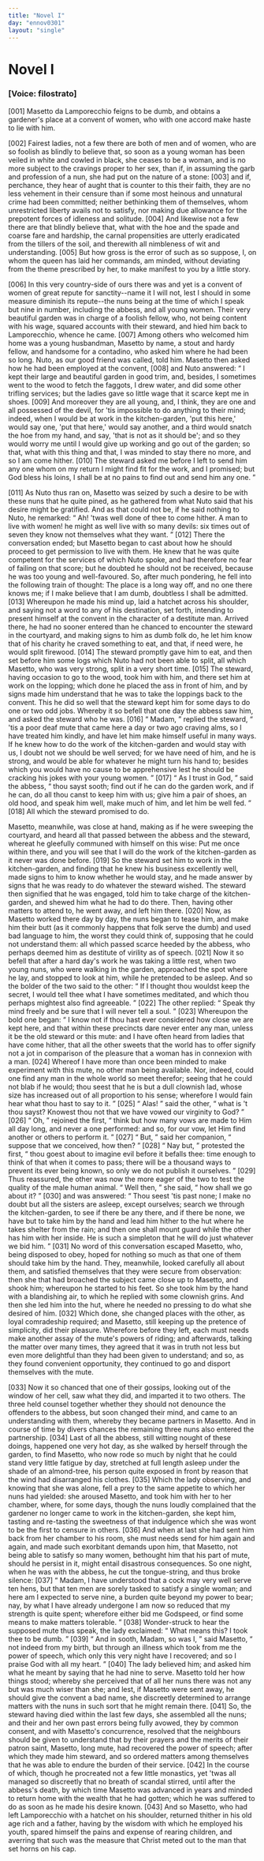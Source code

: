 ```yaml
---
title: "Novel I"
day: "ennov0301"
layout: "single"
---
```

<div id="nov0301" type="novella" who="filostrato">
 <h1>
  Novel I
 </h1>
 <argument>
  <p>
   <h3>
    [Voice: filostrato]
   </h3>
  </p>
  <p>
   <a name="p03010001">
    [001]
   </a>
   Masetto da Lamporecchio feigns to be dumb, and obtains
	a gardener's place at a convent of women, who with
	one accord make haste to lie with him.
  </p>
 </argument>
 <div3 type="commentary" who="filostrato">
  <p>
   <a name="p03010002">
    [002]
   </a>
   Fairest
   ladies, not a few there are both of men and of women,
	who are so foolish as blindly to believe that, so soon as a young
	woman has been veiled in white and cowled in black, she ceases to
	be a woman, and is no more subject to the cravings proper to her
	sex, than if, in assuming the garb and profession of a nun, she had
	put on the nature of a stone:
   <a name="p03010003">
    [003]
   </a>
   and if, perchance, they hear of aught
	that is counter to this their faith, they are no less vehement in their
	censure than if some most heinous and unnatural crime had been
	committed; neither bethinking them of themselves, whom unrestricted
	liberty avails not to satisfy, nor making due allowance for
	the prepotent forces of idleness and solitude.
   <a name="p03010004">
    [004]
   </a>
   And likewise not a
	few there are that blindly believe that, what with the hoe and the
	spade and coarse fare and hardship, the carnal propensities are utterly
	eradicated from the tillers of the soil, and therewith all nimbleness of
	wit and understanding.
   <a name="p03010005">
    [005]
   </a>
   But how gross is the error of such as so
	suppose, I, on whom the queen has laid her commands, am minded,
	without deviating from the theme prescribed by her, to make manifest
	to you by a little story.
  </p>
 </div3>
 <p>
  <a name="p03010006">
   [006]
  </a>
  In this very country-side of ours there was and yet is a convent of
 women of great repute for sanctity--name it I will not, lest I should
 in some measure diminish its repute--the nuns being at the time of
 which I speak but nine in number, including the abbess, and all
 young women. Their very beautiful garden was in charge of a
 foolish fellow, who, not being content with his wage, squared
  accounts with their steward, and hied him back to Lamporecchio,
 whence he came.
  <a name="p03010007">
   [007]
  </a>
  Among others who welcomed him home was a
 young husbandman, Masetto by name, a stout and hardy fellow, and
 handsome for a contadino, who asked him where he had been so
 long. Nuto, as our good friend was called, told him. Masetto
 then asked how he had been employed at the convent,
  <a name="p03010008">
   [008]
  </a>
  and Nuto
 answered:
  <q direct="unspecified">
   I kept their large and beautiful garden in good trim,
 and, besides, I sometimes went to the wood to fetch the faggots, I
 drew water, and did some other trifling services; but the ladies gave
 so little wage that it scarce kept me in shoes.
   <a name="p03010009">
    [009]
   </a>
   And moreover they
 are all young, and, I think, they are one and all possessed of the
 devil, for 'tis impossible to do anything to their mind; indeed, when
 I would be at work in the kitchen-garden, 'put this here,' would say
 one, 'put that here,' would say another, and a third would snatch
 the hoe from my hand, and say, 'that is not as it should be'; and
 so they would worry me until I would give up working and go out
 of the garden; so that, what with this thing and that, I was minded
 to stay there no more, and so I am come hither.
   <a name="p03010010">
    [010]
   </a>
   The steward asked
 me before I left to send him any one whom on my return I might
 find fit for the work, and I promised; but God bless his loins, I
 shall be at no pains to find out and send him any one.
  </q>
 </p>
 <p>
  <a name="p03010011">
   [011]
  </a>
  As Nuto thus ran on, Masetto was seized by such a desire to be
 with these nuns that he quite pined, as he gathered from what Nuto
 said that his desire might be gratified. And as that could not be,
 if he said nothing to Nuto, he remarked:
  <q direct="unspecified">
   Ah! 'twas well done
 of thee to come hither. A man to live with women! he might as
 well live with so many devils: six times out of seven they know not
 themselves what they want.
  </q>
  <a name="p03010012">
   [012]
  </a>
  There the conversation ended; but
 Masetto began to cast about how he should proceed to get permission
 to live with them. He knew that he was quite competent for the
 services of which Nuto spoke, and had therefore no fear of failing on
 that score; but he doubted he should not be received, because he was
 too young and well-favoured. So, after much pondering, he fell into
 the following train of thought: The place is a long way off, and no
 one there knows me; if I make believe that I am dumb, doubtless
 I shall be admitted.
  <a name="p03010013">
   [013]
  </a>
  Whereupon he made his mind up, laid a
 hatchet across his shoulder, and saying not a word to any of his
 destination, set forth, intending to present himself at the convent
  in the character of a destitute man. Arrived there, he had no
 sooner entered than he chanced to encounter the steward in the
 courtyard, and making signs to him as dumb folk do, he let him
 know that of his charity he craved something to eat, and that, if
 need were, he would split firewood.
  <a name="p03010014">
   [014]
  </a>
  The steward promptly gave
 him to eat, and then set before him some logs which Nuto had not
 been able to split, all which Masetto, who was very strong, split
 in a very short time.
  <a name="p03010015">
   [015]
  </a>
  The steward, having occasion to go to the
 wood, took him with him, and there set him at work on the lopping;
 which done he placed the ass in front of him, and by signs made him
 understand that he was to take the loppings back to the convent.
 This he did so well that the steward kept him for some days to do
 one or two odd jobs. Whereby it so befell that one day the abbess
 saw him, and asked the steward who he was.
  <a name="p03010016">
   [016]
  </a>
  <q direct="unspecified">
   Madam,
  </q>
  replied
 the steward,
  <q direct="unspecified">
   'tis a poor deaf mute that came here a day or two
 ago craving alms, so I have treated him kindly, and have let him
 make himself useful in many ways. If he knew how to do the work
 of the kitchen-garden and would stay with us, I doubt not we should
 be well served; for we have need of him, and he is strong, and would
 be able for whatever he might turn his hand to; besides which you
 would have no cause to be apprehensive lest he should be cracking
 his jokes with your young women.
  </q>
  <a name="p03010017">
   [017]
  </a>
  <q direct="unspecified">
   As I trust in God,
  </q>
  said the
 abbess,
  <q direct="unspecified">
   thou sayst sooth; find out if he can do the garden work,
 and if he can, do all thou canst to keep him with us; give him a
 pair of shoes, an old hood, and speak him well, make much of him,
 and let him be well fed.
  </q>
  <a name="p03010018">
   [018]
  </a>
  All which the steward promised to do.
 </p>
 <p>
  Masetto, meanwhile, was close at hand, making as if he were
 sweeping the courtyard, and heard all that passed between the abbess
 and the steward, whereat he gleefully communed with himself on
 this wise: Put me once within there, and you will see that I will
 do the work of the kitchen-garden as it never was done before.
  <a name="p03010019">
   [019]
  </a>
  So
 the steward set him to work in the kitchen-garden, and finding that
 he knew his business excellently well, made signs to him to know
 whether he would stay, and he made answer by signs that he was
 ready to do whatever the steward wished. The steward then signified
 that he was engaged, told him to take charge of the kitchen-garden,
 and shewed him what he had to do there. Then, having other
 matters to attend to, he went away, and left him there.
  <a name="p03010020">
   [020]
  </a>
  Now, as
  Masetto worked there day by day, the nuns began to tease him, and
 make him their butt (as it commonly happens that folk serve the
 dumb) and used bad language to him, the worst they could think of,
 supposing that he could not understand them: all which passed
 scarce heeded by the abbess, who perhaps deemed him as destitute
 of virility as of speech.
  <a name="p03010021">
   [021]
  </a>
  Now it so befell that after a hard day's
 work he was taking a little rest, when two young nuns, who were
 walking in the garden, approached the spot where he lay, and stopped
 to look at him, while he pretended to be asleep. And so the bolder
 of the two said to the other:
  <q direct="unspecified">
   If I thought thou wouldst keep the
 secret, I would tell thee what I have sometimes meditated, and which
 thou perhaps mightest also find agreeable.
  </q>
  <a name="p03010022">
   [022]
  </a>
  The other replied:
  <q direct="unspecified">
   Speak thy mind freely and be sure that I will never tell a soul.
  </q>
  <a name="p03010023">
   [023]
  </a>
  Whereupon the bold one began:
  <q direct="unspecified">
   I know not if thou hast ever
 considered how close we are kept here, and that within these precincts
 dare never enter any man, unless it be the old steward or
 this mute: and I have often heard from ladies that have come hither,
 that all the other sweets that the world has to offer signify not a jot
 in comparison of the pleasure that a woman has in connexion with
 a man.
   <a name="p03010024">
    [024]
   </a>
   Whereof I have more than once been minded to make
 experiment with this mute, no other man being available. Nor,
 indeed, could one find any man in the whole world so meet therefor;
 seeing that he could not blab if he would; thou seest that he is but
 a dull clownish lad, whose size has increased out of all proportion
 to his sense; wherefore I would fain hear what thou hast to say to
 it.
  </q>
  <a name="p03010025">
   [025]
  </a>
  <q direct="unspecified">
   Alas!
  </q>
  said the other,
  <q direct="unspecified">
   what is 't thou sayst? Knowest
 thou not that we have vowed our virginity to God?
  </q>
  <a name="p03010026">
   [026]
  </a>
  <q direct="unspecified">
   Oh,
  </q>
  rejoined the first,
  <q direct="unspecified">
   think but how many vows are made to Him
 all day long, and never a one performed: and so, for our vow, let
 Him find another or others to perform it.
  </q>
  <a name="p03010027">
   [027]
  </a>
  <q direct="unspecified">
   But,
  </q>
  said her companion,
  <q direct="unspecified">
   suppose that we conceived, how then?
  </q>
  <a name="p03010028">
   [028]
  </a>
  <q direct="unspecified">
   Nay but,
  </q>
  protested the first,
  <q direct="unspecified">
   thou goest about to imagine evil before it befalls
 thee: time enough to think of that when it comes to pass; there
 will be a thousand ways to prevent its ever being known, so only
 we do not publish it ourselves.
  </q>
  <a name="p03010029">
   [029]
  </a>
  Thus reassured, the other was now
 the more eager of the two to test the quality of the male human
 animal.
  <q direct="unspecified">
   Well then,
  </q>
  she said,
  <q direct="unspecified">
   how shall we go about it?
  </q>
  <a name="p03010030">
   [030]
  </a>
  and
 was answered:
  <q direct="unspecified">
   Thou seest 'tis past none; I make no doubt but
   all the sisters are asleep, except ourselves; search we through the
 kitchen-garden, to see if there be any there, and if there be none,
 we have but to take him by the hand and lead him hither to the
 hut where he takes shelter from the rain; and then one shall
 mount guard while the other has him with her inside. He is such
 a simpleton that he will do just whatever we bid him.
  </q>
  <a name="p03010031">
   [031]
  </a>
  No word
 of this conversation escaped Masetto, who, being disposed to obey,
 hoped for nothing so much as that one of them should take him
 by the hand. They, meanwhile, looked carefully all about them,
 and satisfied themselves that they were secure from observation:
 then she that had broached the subject came close up to Masetto,
 and shook him; whereupon he started to his feet. So she took
 him by the hand with a blandishing air, to which he replied with
 some clownish grins. And then she led him into the hut, where
 he needed no pressing to do what she desired of him.
  <a name="p03010032">
   [032]
  </a>
  Which done,
 she changed places with the other, as loyal comradeship required;
 and Masetto, still keeping up the pretence of simplicity, did their
 pleasure. Wherefore before they left, each must needs make another
 assay of the mute's powers of riding; and afterwards, talking the
 matter over many times, they agreed that it was in truth not less
 but even more delightful than they had been given to understand;
 and so, as they found convenient opportunity, they continued to go
 and disport themselves with the mute.
 </p>
 <p>
  <a name="p03010033">
   [033]
  </a>
  Now it so chanced that one of their gossips, looking out of the
 window of her cell, saw what they did, and imparted it to two
 others. The three held counsel together whether they should not
 denounce the offenders to the abbess, but soon changed their mind,
 and came to an understanding with them, whereby they became
 partners in Masetto. And in course of time by divers chances the
 remaining three nuns also entered the partnership.
  <a name="p03010034">
   [034]
  </a>
  Last of all the
 abbess, still witting nought of these doings, happened one very hot
 day, as she walked by herself through the garden, to find Masetto,
 who now rode so much by night that he could stand very little
 fatigue by day, stretched at full length asleep under the shade of
 an almond-tree, his person quite exposed in front by reason that the
 wind had disarranged his clothes.
  <a name="p03010035">
   [035]
  </a>
  Which the lady observing, and
 knowing that she was alone, fell a prey to the same appetite to
 which her nuns had yielded: she aroused Masetto, and took him
  with her to her chamber, where, for some days, though the nuns
 loudly complained that the gardener no longer came to work in the
 kitchen-garden, she kept him, tasting and re-tasting the sweetness
 of that indulgence which she was wont to be the first to censure
 in others.
  <a name="p03010036">
   [036]
  </a>
  And when at last she had sent him back from her
 chamber to his room, she must needs send for him again and again,
 and made such exorbitant demands upon him, that Masetto, not being
 able to satisfy so many women, bethought him that his part of mute,
 should he persist in it, might entail disastrous consequences. So one
 night, when he was with the abbess, he cut the tongue-string, and
 thus broke silence:
  <a name="p03010037">
   [037]
  </a>
  <q direct="unspecified">
   Madam, I have understood that a cock may
 very well serve ten hens, but that ten men are sorely tasked to satisfy
 a single woman; and here am I expected to serve nine, a burden
 quite beyond my power to bear; nay, by what I have already undergone
 I am now so reduced that my strength is quite spent; wherefore
 either bid me Godspeed, or find some means to make matters
 tolerable.
  </q>
  <a name="p03010038">
   [038]
  </a>
  Wonder-struck to hear the supposed mute thus speak, the
 lady exclaimed:
  <q direct="unspecified">
   What means this? I took thee to be dumb.
  </q>
  <a name="p03010039">
   [039]
  </a>
  <q direct="unspecified">
   And in sooth, Madam, so was I,
  </q>
  said Masetto,
  <q direct="unspecified">
   not indeed from
 my birth, but through an illness which took from me the power
 of speech, which only this very night have I recovered; and so I
 praise God with all my heart.
  </q>
  <a name="p03010040">
   [040]
  </a>
  The lady believed him; and asked
 him what he meant by saying that he had nine to serve. Masetto
 told her how things stood; whereby she perceived that of all her
 nuns there was not any but was much wiser than she; and lest,
 if Masetto were sent away, he should give the convent a bad name,
 she discreetly determined to arrange matters with the nuns in such
 sort that he might remain there.
  <a name="p03010041">
   [041]
  </a>
  So, the steward having died
 within the last few days, she assembled all the nuns; and their and
 her own past errors being fully avowed, they by common consent,
 and with Masetto's concurrence, resolved that the neighbours should
 be given to understand that by their prayers and the merits of their
 patron saint, Masetto, long mute, had recovered the power of speech;
 after which they made him steward, and so ordered matters among
 themselves that he was able to endure the burden of their service.
  <a name="p03010042">
   [042]
  </a>
  In
 the course of which, though he procreated not a few little monastics,
 yet 'twas all managed so discreetly that no breath of scandal stirred,
 until after the abbess's death, by which time Masetto was advanced
  in years and minded to return home with the wealth that he had
 gotten; which he was suffered to do as soon as he made his desire
 known.
  <a name="p03010043">
   [043]
  </a>
  And so Masetto, who had left Lamporecchio with a
 hatchet on his shoulder, returned thither in his old age rich and
 a father, having by the wisdom with which he employed his youth,
 spared himself the pains and expense of rearing children, and
 averring that such was the measure that Christ meted out to the
 man that set horns on his cap.
 </p>
</div>